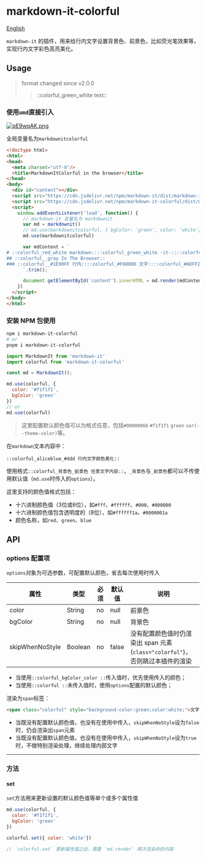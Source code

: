 # markdown-it-colorful

[English](https://github.com/CoderMonkie/markdown-it-colorful/blob/master/README.md)

`markdown-it` 的插件，用来给行内文字设置背景色、前景色，比如荧光笔效果等，实现行内文字彩色高亮美化。

## Usage

> format changed since v2.0.0
>> ::colorful_green_white text::

### 使用`umd`直接引入

[![pE9wqAK.png](https://s21.ax1x.com/2025/01/06/pE9wqAK.png)](https://imgse.com/i/pE9wqAK)

全局变量名为`markdownitcolorful`

```html
<!doctype html>
<html>
<head>
  <meta charset="utf-8"/>
  <title>MarkdownItColorful in the browser</title>
</head>
<body>
  <div id="content"></div>
  <script src="https://cdn.jsdelivr.net/npm/markdown-it/dist/markdown-it.min.js"></script>
  <script src="https://cdn.jsdelivr.net/npm/markdown-it-colorful/dist/markdown-it-colorful.min.js"></script>
  <script>
    window.addEventListener('load', function() {
      // markdown-it 变量名为 markdownit
      var md = markdownit()
      // md.use(markdownitcolorful, { bgColor: 'green', color: 'white'})
      md.use(markdownitcolorful)

      var mdContent = `
# ::colorful_red_white markdown::::colorful_green_white -it-::::colorful_blue_white colorful::
## ::colorful__gray In The Browser::
### ::colorful__#1E90FF 行内::::colorful_#F08080 文字::::colorful_#ADFF2F_#001a1a *彩色*::::colorful_#87CEFA_#FF8C00 **高亮**::::colorful_green_white 美化::
      `.trim();

      document.getElementById('content').innerHTML = md.render(mdContent)
    })
  </script>
</body>
</html>
```

### 安装 NPM 包使用

```bash
npm i markdown-it-colorful
# or
pnpm i markdown-it-colorful
```

```js
import MarkdownIt from 'markdown-it'
import colorful from 'markdown-it-colorful'

const md = MarkdownIt();

md.use(colorful, {
  color: '#f1f1f1',
  bgColor: 'green'
})
// or
md.use(colorful)
```

> 这里配置默认颜色值可以为格式任意，包括`#00000066` `#f1f1f1` `green` `var(--theme-color)`等。

在`markdown`文本内容中：

``` text
::colorful_aliceblue_#ddd 行内文字颜色美化::
```

使用格式`::colorful_背景色_前景色 任意文字内容::`，`_背景色`与`_前景色`都可以不传使用默认值（`md.use`时传入的`options`）。

这里支持的颜色值格式包括：

- 十六进制颜色值（3位或6位），如`#fff`、`#ffffff`、`#000`、`#000000`
- 十六进制颜色值包含透明度的（8位），如`#ffffff1a`、`#0000001a`
- 颜色名称，如`red`、`green`、`blue`

## API

### options 配置项

`options`对象为可选参数，可配置默认颜色，省去每次使用时传入

|属性|类型|必须|默认值|说明|
|--|--|--|--|--|
|color|String|no|null|前景色|
|bgColor|String|no|null|背景色|
|skipWhenNoStyle|Boolean|no|false|没有配置颜色值时仍渲染出 span 元素(`class="colorful"`)，否则跳过本插件的渲染|

- 当使用`::colorful_bgColor_color ::`传入值时，优先使用传入的颜色；  
- 当使用`::colorful ::`未传入值时，使用`options`配置的默认颜色；

渲染为`span`标签：

```html
<span class="colorful" style="background-color:green;color:white;">文字</span>
```

- 当既没有配置默认颜色值，也没有在使用中传入，`skipWhenNoStyle`设为`false`时，仍会渲染出`span`元素
- 当既没有配置默认颜色值，也没有在使用中传入，`skipWhenNoStyle`设为`true`时，不做特别渲染处理，继续处理内部文字

---

### 方法

#### set

`set`方法用来更新设置的默认颜色值等单个或多个属性值

```js
md.use(colorful, {
  color: '#f1f1f1',
  bgColor: 'green'
})

colorful.set({ color: 'white'})

// `colorful.set` 更新属性值之后，需要 `md.render` 再次渲染你的内容
```
